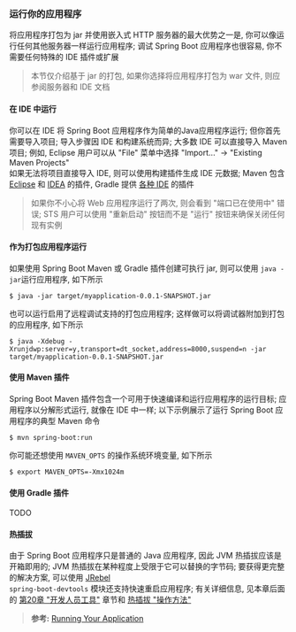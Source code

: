 ### 运行你的应用程序
将应用程序打包为 jar 并使用嵌入式 HTTP 服务器的最大优势之一是, 你可以像运行任何其他服务器一样运行应用程序; 调试 Spring Boot 应用程序也很容易, 你不需要任何特殊的 IDE 插件或扩展
>本节仅介绍基于 jar 的打包, 如果你选择将应用程序打包为 war 文件, 则应参阅服务器和 IDE 文档

#### 在 IDE 中运行
你可以在 IDE 将 Spring Boot 应用程序作为简单的Java应用程序运行; 但你首先需要导入项目; 导入步骤因 IDE 和构建系统而异; 大多数 IDE 可以直接导入 Maven 项目; 例如, Eclipse 用户可以从 "File" 菜单中选择 "Import..." -> "Existing Maven Projects"  
如果无法将项目直接导入 IDE, 则可以使用构建插件生成 IDE 元数据; Maven 包含 [Eclipse](https://maven.apache.org/plugins/maven-eclipse-plugin/) 和 [IDEA](https://maven.apache.org/plugins/maven-idea-plugin/) 的插件, Gradle 提供 [各种 IDE](https://docs.gradle.org/4.2.1/userguide/userguide.html) 的插件
>如果你不小心将 Web 应用程序运行了两次, 则会看到 "端口已在使用中" 错误; STS 用户可以使用 "重新启动" 按钮而不是 "运行" 按钮来确保关闭任何现有实例

#### 作为打包应用程序运行
如果使用 Spring Boot Maven 或 Gradle 插件创建可执行 jar, 则可以使用 `java -jar`运行应用程序, 如下所示
```
$ java -jar target/myapplication-0.0.1-SNAPSHOT.jar
```
也可以运行启用了远程调试支持的打包应用程序; 这样做可以将调试器附加到打包的应用程序, 如下所示
```
$ java -Xdebug -Xrunjdwp:server=y,transport=dt_socket,address=8000,suspend=n -jar target/myapplication-0.0.1-SNAPSHOT.jar
```

#### 使用 Maven 插件
Spring Boot Maven 插件包含一个可用于快速编译和运行应用程序的运行目标; 应用程序以分解形式运行, 就像在 IDE 中一样; 以下示例展示了运行 Spring Boot 应用程序的典型 Maven 命令
```
$ mvn spring-boot:run
```
你可能还想使用 `MAVEN_OPTS` 的操作系统环境变量, 如下所示
```
$ export MAVEN_OPTS=-Xmx1024m
```

#### 使用 Gradle 插件
TODO

#### 热插拔
由于 Spring Boot 应用程序只是普通的 Java 应用程序, 因此 JVM 热插拔应该是开箱即用的; JVM 热插拔在某种程度上受限于它可以替换的字节码; 要获得更完整的解决方案, 可以使用 [JRebel](https://zeroturnaround.com/software/jrebel/)  
`spring-boot-devtools` 模块还支持快速重启应用程序; 有关详细信息, 见本章后面的 [第20章 "开发人员工具"](https://docs.spring.io/spring-boot/docs/2.1.3.RELEASE/reference/htmlsingle/#using-boot-devtools) 章节和 [热插拔 "操作方法"](https://docs.spring.io/spring-boot/docs/2.1.3.RELEASE/reference/htmlsingle/#howto-hotswapping)

>**参考:**
[Running Your Application](https://docs.spring.io/spring-boot/docs/2.1.3.RELEASE/reference/htmlsingle/#using-boot-running-your-application)
